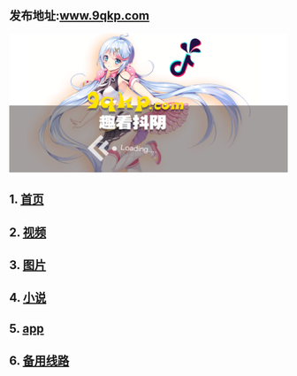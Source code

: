 ## 发布地址:www.9qkp.com

 ![Image](bg.png)

## 1.  [首页](http://www.susen7.com)
## 2.  [视频](http://www.susen7.com/vod/type/id/1.html)
## 3.  [图片](http://www.susen7.com/art/type/id/2.html)
## 4.  [小说](http://www.susen7.com/art/type/id/3.html)
## 5.  [app](http://app.9qkp.com)
## 6.  [备用线路](http://vip.susen7.com)


